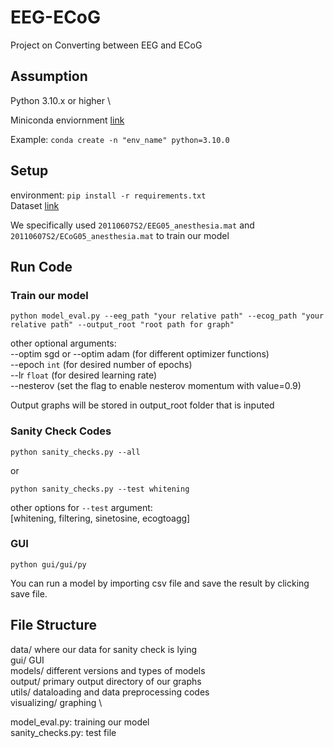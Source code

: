 # EEG-ECoG
Project on Converting between EEG and ECoG

## Assumption
Python 3.10.x or higher \

Miniconda enviornment [link](https://docs.anaconda.com/free/miniconda/miniconda-install/)

Example:
`conda create -n "env_name" python=3.10.0`

## Setup

environment: `pip install -r requirements.txt` \
Dataset [link](http://www.www.neurotycho.org/expdatalist/listview?task=45)

We specifically used `20110607S2/EEG05_anesthesia.mat` and `20110607S2/ECoG05_anesthesia.mat` to train our model

## Run Code

### Train our model
`python model_eval.py --eeg_path "your relative path" --ecog_path "your relative path" --output_root "root path for graph"`

other optional arguments: \
--optim sgd or --optim adam (for different optimizer functions)\
--epoch `int` (for desired number of epochs)\
--lr `float` (for desired learning rate) \
--nesterov (set the flag to enable nesterov momentum with value=0.9)

Output graphs will be stored in output_root folder that is inputed

### Sanity Check Codes
`python sanity_checks.py --all`

or

`python sanity_checks.py --test whitening`

other options for `--test` argument: \
[whitening, filtering, sinetosine, ecogtoagg]

### GUI
`python gui/gui/py`

You can run a model by importing csv file and save the result by clicking save file.

## File Structure
data/ where our data for sanity check is lying \
gui/ GUI \
models/ different versions and types of models \
output/ primary output directory of our graphs \
utils/ dataloading and data preprocessing codes \
visualizing/ graphing \

model_eval.py: training our model \
sanity_checks.py: test file